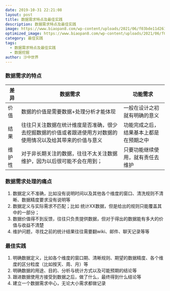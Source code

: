 ```yaml
---
date: 2019-10-31 22:21:08
layout: post
title: 数据需求特点及最佳实践
description: 数据需求特点及最佳实践
image: https://www.biaopan8.com/wp-content/uploads/2021/06/f03bde11d261f18-273.jpg
optimized_image: https://www.biaopan8.com/wp-content/uploads/2021/06/f03bde11d261f18-273.jpg
category: 最佳实践
tags:
  - 数据需求特点及最佳实践
  - 数据挖掘
author: 沙中世界
---
```


### 数据需求的特点

差异|数据需求|功能需求
-|-|-
价值|数据的价值是需要数据+处理分析才能体现|一般在设计之初就有明确的意义
结果|往往只关注数据在统计维度是否准确，很少去挖掘数据的价值或者跟进使用方对数据的使用情况以及给其带来的价值与意义|功能完成之后，结果基本上都是在预期之中
维护性|对于非长期关注的数据，往往不太关注数据维护，因为以后很可能不会在用到；|只要功能继续使用，就有责任去维护

### 数据需求处理的痛点
1. 数据定义不准确，比如没有说明时间以及其他各个维度的窗口、清洗规则不清晰、数据精度要求没有说明等<br>
2. 数据定义与实际需求不匹配；比如 统计XX数据，但是给出的规则只能覆盖其中的一部分；<br>
3. 数据价值得不到反馈，往往只负责提供数据，但对于得出的数据能有多大的价值与收益不清楚<br>
4. 维护问题，寻找之前的统计结果往往需要翻wiki、邮件、聊天记录等等<br>

### 最佳实践
1. 明确数据定义，比如各个维度的窗口期、清晰规则、期望的数据精度、各个维度的区分粒度（比如按天、周、月）等<br>
2. 明确数据的用途、目的、分析与统计方式以及可能预期的结论等<br>
3. 跟进数据使用方接受到数据之后，做了什么，最终得到什么结论等<br>
4. 建立一个数据需求中心，无论大小需求都做记录<br>


